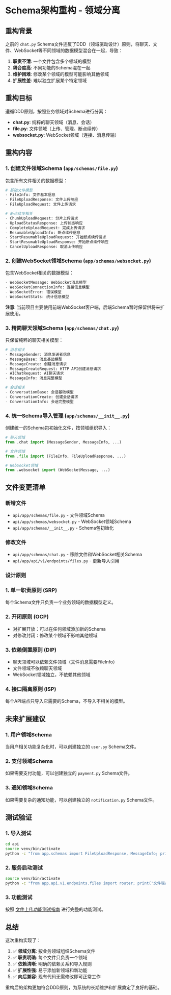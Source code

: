 # Schema架构重构 - 领域分离

## 重构背景

之前的 `chat.py` Schema文件违反了DDD（领域驱动设计）原则，将聊天、文件、WebSocket等不同领域的数据模型混合在一起，导致：

1. **职责不清**: 一个文件包含多个领域的模型
2. **耦合度高**: 不同功能的Schema混在一起
3. **维护困难**: 修改某个领域的模型可能影响其他领域
4. **扩展性差**: 难以独立扩展某个特定领域

## 重构目标

遵循DDD原则，按照业务领域对Schema进行分离：

- **chat.py**: 纯粹的聊天领域（消息、会话）
- **file.py**: 文件领域（上传、管理、断点续传）
- **websocket.py**: WebSocket领域（连接、消息传输）

## 重构内容

### 1. 创建文件领域Schema (`app/schemas/file.py`)

包含所有文件相关的数据模型：

```python
# 基础文件模型
- FileInfo: 文件基本信息
- FileUploadResponse: 文件上传响应
- FileUploadRequest: 文件上传请求

# 断点续传相关
- ChunkUploadRequest: 分片上传请求
- UploadStatusResponse: 上传状态响应  
- CompleteUploadRequest: 完成上传请求
- ResumableUploadInfo: 断点续传信息
- StartResumableUploadRequest: 开始断点续传请求
- StartResumableUploadResponse: 开始断点续传响应
- CancelUploadResponse: 取消上传响应
```

### 2. 创建WebSocket领域Schema (`app/schemas/websocket.py`)

包含WebSocket相关的数据模型：

```python
- WebSocketMessage: WebSocket消息模型
- WebSocketConnectionInfo: 连接信息模型
- WebSocketError: 错误模型
- WebSocketStats: 统计信息模型
```

**注意**: 当前项目主要使用前端WebSocket客户端，后端Schema暂时保留供将来扩展使用。

### 3. 精简聊天领域Schema (`app/schemas/chat.py`)

只保留纯粹的聊天相关模型：

```python
# 消息相关
- MessageSender: 消息发送者信息
- MessageBase: 消息基础模型
- MessageCreate: 创建消息请求
- MessageCreateRequest: HTTP API创建消息请求
- AIChatRequest: AI聊天请求
- MessageInfo: 消息完整模型

# 会话相关  
- ConversationBase: 会话基础模型
- ConversationCreate: 创建会话请求
- ConversationInfo: 会话完整模型
```

### 4. 统一Schema导入管理 (`app/schemas/__init__.py`)

创建统一的Schema包初始化文件，按领域组织导入：

```python
# 聊天领域
from .chat import (MessageSender, MessageInfo, ...)

# 文件领域
from .file import (FileInfo, FileUploadResponse, ...)

# WebSocket领域
from .websocket import (WebSocketMessage, ...)
```

## 文件变更清单

### 新增文件

- `api/app/schemas/file.py` - 文件领域Schema
- `api/app/schemas/websocket.py` - WebSocket领域Schema
- `api/app/schemas/__init__.py` - Schema包初始化

### 修改文件

- `api/app/schemas/chat.py` - 移除文件和WebSocket相关Schema
- `api/app/api/v1/endpoints/files.py` - 更新导入引用

### 设计原则

### 1. 单一职责原则 (SRP)

每个Schema文件只负责一个业务领域的数据模型定义。

### 2. 开闭原则 (OCP)

- 对扩展开放：可以在任何领域添加新的Schema
- 对修改封闭：修改某个领域不影响其他领域

### 3. 依赖倒置原则 (DIP)

- 聊天领域可以依赖文件领域（文件消息需要FileInfo）
- 文件领域不依赖聊天领域
- WebSocket领域独立，不依赖其他领域

### 4. 接口隔离原则 (ISP)

每个API端点只导入它需要的Schema，不导入不相关的模型。

## 未来扩展建议

### 1. 用户领域Schema

当用户相关功能复杂化时，可以创建独立的 `user.py` Schema文件。

### 2. 支付领域Schema

如果需要支付功能，可以创建独立的 `payment.py` Schema文件。

### 3. 通知领域Schema

如果需要复杂的通知功能，可以创建独立的 `notification.py` Schema文件。

## 测试验证

### 1. 导入测试

```bash
cd api
source venv/bin/activate
python -c "from app.schemas import FileUploadResponse, MessageInfo; print('导入成功')"
```

### 2. 服务启动测试

```bash
source venv/bin/activate
python -c "from app.api.v1.endpoints.files import router; print('文件端点正常')"
```

### 3. 功能测试

按照 [文件上传功能测试指南](./文件上传功能测试指南.md) 进行完整的功能测试。

## 总结

这次重构实现了：

1. ✅ **领域分离**: 按业务领域组织Schema文件
2. ✅ **职责明确**: 每个文件只负责一个领域
3. ✅ **依赖清晰**: 明确的依赖关系和导入规则
4. ✅ **扩展性强**: 易于添加新领域和新功能
5. ✅ **向后兼容**: 现有代码无需修改即可正常工作

重构后的架构更加符合DDD原则，为系统的长期维护和扩展奠定了良好的基础。
